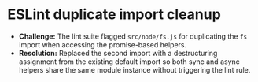 # ESLint duplicate import cleanup

- **Challenge:** The lint suite flagged `src/node/fs.js` for duplicating the `fs` import when accessing the promise-based helpers.
- **Resolution:** Replaced the second import with a destructuring assignment from the existing default import so both sync and async helpers share the same module instance without triggering the lint rule.
